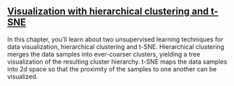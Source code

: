 ## [Visualization with hierarchical clustering and t-SNE](https://campus.datacamp.com/courses/unsupervised-learning-in-python/visualization-with-hierarchical-clustering-and-t-sne)

In this chapter, you'll learn about two unsupervised learning techniques for data visualization, hierarchical clustering and t-SNE. Hierarchical clustering merges the data samples into ever-coarser clusters, yielding a tree visualization of the resulting cluster hierarchy. t-SNE maps the data samples into 2d space so that the proximity of the samples to one another can be visualized.

<br>
